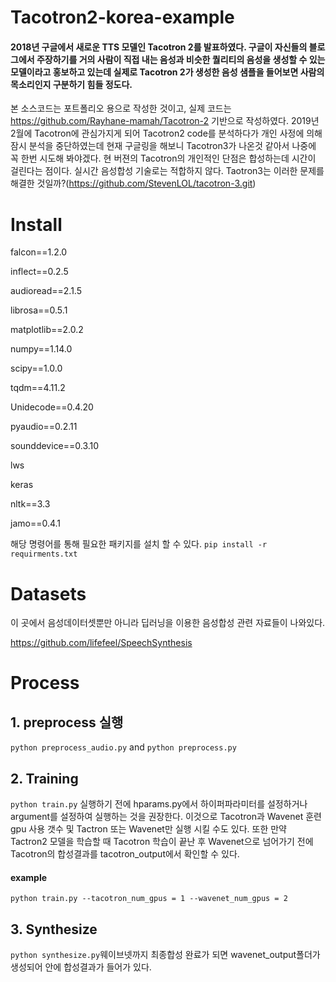 # Tacotron2-korea-example
#### 2018년 구글에서 새로운 TTS 모델인 Tacotron 2를 발표하였다. 구글이 자신들의 블로그에서 주장하기를 거의 사람이 직접 내는 음성과 비슷한 퀄리티의 음성을 생성할 수 있는 모델이라고 홍보하고 있는데 실제로 Tacotron 2가 생성한 음성 샘플을 들어보면 사람의 목소리인지 구분하기 힘들 정도다.
본 소스코드는 포트폴리오 용으로 작성한 것이고, 실제 코드는 https://github.com/Rayhane-mamah/Tacotron-2 기반으로 작성하였다. 
2019년 2월에 Tacotron에 관심가지게 되어 Tacotron2 code를 분석하다가 개인 사정에 의해 잠시 분석을 중단하였는데 현재 구글링을 해보니 Tacotron3가 나온것 같아서 나중에 꼭 한번 시도해 봐야겠다. 현 버젼의 Tacotron의 개인적인 단점은 합성하는데 시간이 걸린다는 점이다. 실시간 음성합성 기술로는 적합하지 않다. Taotron3는 이러한 문제를 해결한 것일까?(https://github.com/StevenLOL/tacotron-3.git)

# Install
falcon==1.2.0

inflect==0.2.5

audioread==2.1.5

librosa==0.5.1

matplotlib==2.0.2

numpy==1.14.0

scipy==1.0.0

tqdm==4.11.2

Unidecode==0.4.20

pyaudio==0.2.11

sounddevice==0.3.10

lws

keras

nltk==3.3

jamo==0.4.1

 해당 명령어를 통해 필요한 패키지를 설치 할 수 있다.
` pip install -r requirments.txt `

# Datasets
이 곳에서 음성데이터셋뿐만 아니라 딥러닝을 이용한 음성합성 관련 자료들이 나와있다.

https://github.com/lifefeel/SpeechSynthesis

# Process
## 1. preprocess 실행
` python preprocess_audio.py ` and ` python preprocess.py `
## 2. Training
` python train.py `
실행하기 전에 hparams.py에서 하이퍼파라미터를 설정하거나 argument를 설정하여 실행하는 것을 권장한다. 이것으로 Tacotron과 Wavenet 훈련 gpu 사용 갯수 및 Tactron 또는 Wavenet만 실행 시킬 수도 있다.
또한 만약 Tactron2 모델을 학습할 때 Tacotron 학습이 끝난 후 Wavenet으로 넘어가기 전에 Tacotron의 합성결과를 tacotron_output에서 확인할 수 있다.
#### example
` python train.py --tacotron_num_gpus = 1 --wavenet_num_gpus = 2 `
## 3. Synthesize
` python synthesize.py `웨이브넷까지 최종합성 완료가 되면 wavenet_output폴더가 생성되어 안에 합성결과가 들어가 있다.
